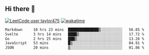 ## Hi there 👋

[![LeetCode user taylor475](https://img.shields.io/badge/dynamic/json?style=for-the-badge&labelColor=black&color=%23ffa116&label=Solved&query=solvedOverTotal&url=https%3A%2F%2Fleetcode-badge.vercel.app%2Fapi%2Fusers%2Ftaylor475&logo=leetcode&logoColor=yellow)](https://leetcode.com/taylor475/)
[![wakatime](https://wakatime.com/badge/user/8c6aced9-f66a-452f-8802-5d7239ce5c50.svg)](https://wakatime.com/@8c6aced9-f66a-452f-8802-5d7239ce5c50)

<!--START_SECTION:waka-->

```txt
Markdown     10 hrs 23 mins  ██████████████▒░░░░░░░░░░   56.85 %
Svelte       3 hrs 14 mins   ████▒░░░░░░░░░░░░░░░░░░░░   17.72 %
Go           2 hrs 25 mins   ███▒░░░░░░░░░░░░░░░░░░░░░   13.26 %
JavaScript   53 mins         █▒░░░░░░░░░░░░░░░░░░░░░░░   04.91 %
JSON         20 mins         ▒░░░░░░░░░░░░░░░░░░░░░░░░   01.86 %
```

<!--END_SECTION:waka-->

<!--
**taylor475/taylor475** is a _special_ repository because its `README.md` (this file) appears on your GitHub profile.
